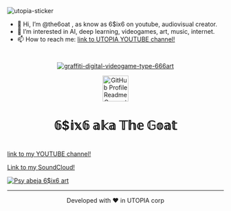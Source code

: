 
<img src="https://i.ibb.co/cQ7Rn2c/utopia-sticker.png" alt="utopia-sticker" border="0">

- 👋 Hi, I’m @the6oat , as know as 6$ix6 on youtube, audiovisual creator.
- 👀 I’m interested in AI, deep learning, videogames, art, music, internet.
- 📫 How to reach me: [link to UTOPIA YOUTUBE channel!](https://www.youtube.com/channel/UCuu4F8ciHltIPsShWrMvyEA)

#


<p align="center">
<a href="https://ibb.co/dPw7RGF"><img src="https://i.ibb.co/0CRQxhT/graffiti-digital-videogame-type-666art.jpg" alt="graffiti-digital-videogame-type-666art" border="0"></a>


  
  
  <p align="center">
  <a href="https://the6oat.github.io/">
    <img alt="GitHub Profile Readme Generator" src="https://user-images.githubusercontent.com/84877781/120053824-a8eb0280-c02c-11eb-9f5d-41ba26cb0b2b.png" width="60" />
  </a>
</p>
<h1 align="center">
  𝟞$𝕚𝕩𝟞 𝕒𝕜𝕒 𝕋𝕙𝕖 𝔾𝕠𝕒𝕥
  
 #
  
  [link to my YOUTUBE channel!](https://www.youtube.com/c/MAIKELPFSTHEONEPERREOMEN)
  
  [Link to my SoundCloud!](https://soundcloud.com/6six6-thegoat)
  
  
  
</h1>

<a href="https://ibb.co/g3xm2GC"><img src="https://i.ibb.co/VtsJ1d8/Psy-abeja-6-ix6-art.png" alt="Psy abeja 6$ix6 art" border="0"></a>

<hr>
<p align="center">
Developed with ❤️ in UTOPIA corp
</p>






